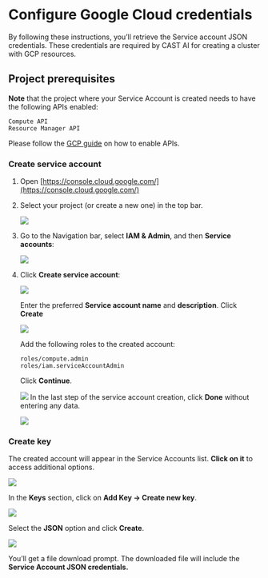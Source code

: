 # Configure Google Cloud credentials

By following these instructions, you’ll retrieve the Service account JSON credentials. These credentials are required by
CAST AI for creating a cluster with GCP resources.

## Project prerequisites

**Note** that the project where your Service Account is created needs to have the following APIs enabled:

```
Compute API
Resource Manager API
```

Please follow the [GCP guide](https://cloud.google.com/apis/docs/getting-started#enabling_apis) on how to enable APIs.

### Create service account

1. Open [https://console.cloud.google.com/](https://console.cloud.google.com/)

2. Select your project (or create a new one) in the top bar.

    ![](configuring-gcp-credentials/gcp1.png)

3. Go to the Navigation bar, select **IAM & Admin**, and then **Service accounts**:

    ![](configuring-gcp-credentials/gcp2.png)

4. Click **Create service account**:

    ![](configuring-gcp-credentials/gcp3.png)

    Enter the preferred **Service account name** and **description**. Click **Create**

    ![](configuring-gcp-credentials/gcp4.png)

    Add the following roles to the created account:

    ```
    roles/compute.admin
    roles/iam.serviceAccountAdmin
    ```

    Click **Continue**.

    ![](configuring-gcp-credentials/gcp5.png)
    In the last step of the service account creation, click **Done** without entering any data.

    ![](configuring-gcp-credentials/gcp6.png)

### Create key

The created account will appear in the Service Accounts list. **Click on it** to access additional options.

![](configuring-gcp-credentials/gcp7.png)

In the **Keys** section, click on **Add Key → Create new key**.

![](configuring-gcp-credentials/gcp8.png)

Select the **JSON** option and click **Create**.

![](configuring-gcp-credentials/gcp9.png)

You’ll get a file download prompt. The downloaded file will include the **Service Account JSON credentials.**
